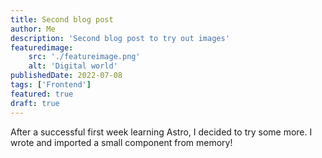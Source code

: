 ```yaml
---
title: Second blog post
author: Me
description: 'Second blog post to try out images'
featuredimage:
    src: './featureimage.png'
    alt: 'Digital world'
publishedDate: 2022-07-08
tags: ['Frontend']
featured: true
draft: true
---
```


After a successful first week learning Astro, I decided to try some more. I wrote and imported a small component from memory!

